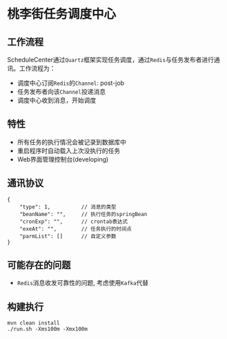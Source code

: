 # 桃李街任务调度中心

## 工作流程
ScheduleCenter通过`Quartz`框架实现任务调度，通过`Redis`与任务发布者进行通讯。工作流程为：
- 调度中心订阅`Redis`的`Channel`: post-job
- 任务发布者向该`Channel`投递消息
- 调度中心收到消息，开始调度

## 特性
- 所有任务的执行情况会被记录到数据库中
- 重启程序时自动载入上次没执行的任务
- Web界面管理控制台(developing)

## 通讯协议
```
{
	"type": 1,          // 消息的类型
	"beanName": "",     // 执行任务的springBean
	"cronExp": "",      // crontab表达式
	"exeAt": "",        // 任务执行的时间点
	"parmList": []      // 自定义参数
}
```

## 可能存在的问题
- `Redis`消息收发可靠性的问题, 考虑使用`Kafka`代替

## 构建执行
```
mvn clean install
./run.sh -Xms100m -Xmx100m
```
